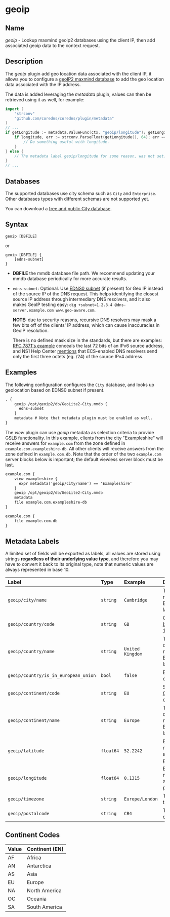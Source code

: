 # geoip

## Name

*geoip* - Lookup maxmind geoip2 databases using the client IP, then add associated geoip data to the context request.

## Description

The *geoip* plugin add geo location data associated with the client IP, it allows you to configure a [geoIP2 maxmind database](https://dev.maxmind.com/geoip/docs/databases) to add the geo location data associated with the IP address.

The data is added leveraging the *metadata* plugin, values can then be retrieved using it as well, for example:

```go
import (
    "strconv"
    "github.com/coredns/coredns/plugin/metadata"
)
// ...
if getLongitude := metadata.ValueFunc(ctx, "geoip/longitude"); getLongitude != nil {
    if longitude, err := strconv.ParseFloat(getLongitude(), 64); err == nil {
        // Do something useful with longitude.
    }
} else {
    // The metadata label geoip/longitude for some reason, was not set.
}
// ...
```

## Databases

The supported databases use city schema such as `City` and `Enterprise`. Other databases types with different schemas are not supported yet.

You can download a [free and public City database](https://dev.maxmind.com/geoip/geolite2-free-geolocation-data).

## Syntax

```text
geoip [DBFILE]
```

or

```text
geoip [DBFILE] {
    [edns-subnet]
}
```

* **DBFILE** the mmdb database file path. We recommend updating your mmdb database periodically for more accurate results.
* `edns-subnet`: Optional. Use [EDNS0 subnet](https://en.wikipedia.org/wiki/EDNS_Client_Subnet) (if present) for Geo IP instead of the source IP of the DNS request. This helps identifying the closest source IP address through intermediary DNS resolvers, and it also makes GeoIP testing easy: `dig +subnet=1.2.3.4 @dns-server.example.com www.geo-aware.com`.

  **NOTE:** due to security reasons, recursive DNS resolvers may mask a few bits off of the clients' IP address, which can cause inaccuracies in GeoIP resolution.

  There is no defined mask size in the standards, but there are examples: [RFC 7871's example](https://datatracker.ietf.org/doc/html/rfc7871#section-13) conceals the last 72 bits of an IPv6 source address, and NS1 Help Center [mentions](https://help.ns1.com/hc/en-us/articles/360020256573-About-the-EDNS-Client-Subnet-ECS-DNS-extension) that ECS-enabled DNS resolvers send only the first three octets (eg. /24) of the source IPv4 address.

## Examples

The following configuration configures the `City` database, and looks up geolocation based on EDNS0 subnet if present.

```txt
. {
    geoip /opt/geoip2/db/GeoLite2-City.mmdb {
      edns-subnet
    }
    metadata # Note that metadata plugin must be enabled as well.
}
```

The *view* plugin can use *geoip* metadata as selection criteria to provide GSLB functionality.
In this example, clients from the city "Exampleshire" will receive answers for `example.com` from the zone defined in 
`example.com.exampleshire-db`. All other clients will receive answers from the zone defined in `example.com.db`.
Note that the order of the two `example.com` server blocks below is important; the default viewless server block
must be last.

```txt
example.com {
    view exampleshire {
      expr metadata('geoip/city/name') == 'Exampleshire'
    }
    geoip /opt/geoip2/db/GeoLite2-City.mmdb
    metadata
    file example.com.exampleshire-db
}

example.com {
    file example.com.db
}
```

## Metadata Labels

A limited set of fields will be exported as labels, all values are stored using strings **regardless of their underlying value type**, and therefore you may have to convert it back to its original type, note that numeric values are always represented in base 10.

| Label                                | Type      | Example          | Description
| :----------------------------------- | :-------- | :--------------  | :------------------
| `geoip/city/name`                    | `string`  | `Cambridge`      | Then city name in English language.
| `geoip/country/code`                 | `string`  | `GB`             | Country [ISO 3166-1](https://en.wikipedia.org/wiki/ISO_3166-1) code.
| `geoip/country/name`                 | `string`  | `United Kingdom` | The country name in English language.
| `geoip/country/is_in_european_union` | `bool`    | `false`          | Either `true` or `false`.
| `geoip/continent/code`               | `string`  | `EU`             | See [Continent codes](#ContinentCodes).
| `geoip/continent/name`               | `string`  | `Europe`         | The continent name in English language.
| `geoip/latitude`                     | `float64` | `52.2242`        | Base 10, max available precision.
| `geoip/longitude`                    | `float64` | `0.1315`         | Base 10, max available precision.
| `geoip/timezone`                     | `string`  | `Europe/London`  | The timezone.
| `geoip/postalcode`                   | `string`  | `CB4`            | The postal code.

## Continent Codes

| Value | Continent (EN) |
| :---- | :------------- |
| AF    | Africa         |
| AN    | Antarctica     |
| AS    | Asia           |
| EU    | Europe         |
| NA    | North America  |
| OC    | Oceania        |
| SA    | South America  |
